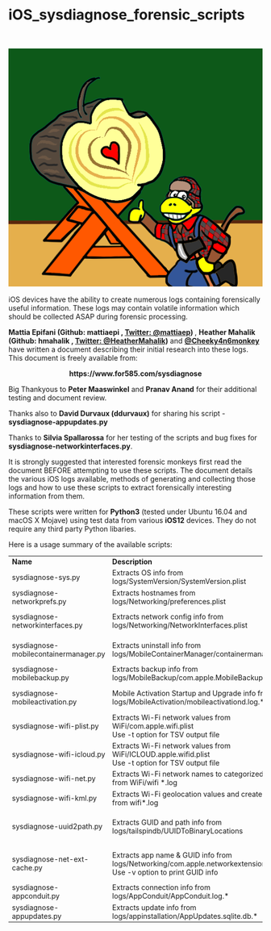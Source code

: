 # iOS_sysdiagnose_forensic_scripts

<br>
<p align="center">
<img src="log-monkey.png" alt="Picture of Apple Log Loving Monkey")
</p>
<br>

iOS devices have the ability to create numerous logs containing forensically useful information.
These logs may contain volatile information which should be collected ASAP during forensic processing.

<b>Mattia Epifani (Github: mattiaepi , [Twitter: @mattiaep](https://twitter.com/mattiaep)) </b>, <b>Heather Mahalik (Github: hmahalik , [Twitter: @HeatherMahalik](https://twitter.com/HeatherMahalik))</b> and <b>[@Cheeky4n6monkey](https://twitter.com/cheeky4n6monkey)</b> have written a document describing their initial research into these logs. This document is freely available from:
<p align="center"><b>https://www.for585.com/sysdiagnose</b></p>

<p>Big Thankyous to <b>Peter Maaswinkel</b> and <b>Pranav Anand</b> for their additional testing and document review.<p>
<p>Thanks also to <b>David Durvaux (ddurvaux)</b> for sharing his script - <b>sysdiagnose-appupdates.py</b><p>
<p>Thanks to <b>Silvia Spallarossa</b> for her testing of the scripts and bug fixes for <b>sysdiagnose-networkinterfaces.py</b>.<p>

It is strongly suggested that interested forensic monkeys first read the document BEFORE attempting to use these scripts.
The document details the various iOS logs available, methods of generating and collecting those logs and how to use these scripts to extract forensically interesting information from them.

These scripts were written for <b>Python3</b> (tested under Ubuntu 16.04 and macOS X Mojave) using test data from various <b>iOS12</b> devices. They do not require any third party Python libaries.
<br>

Here is a usage summary of the available scripts:
<table>
  <tr><td><b>Name</b></td><td><b>Description</b></td><td><b>Output</b></td><td><b>Usage Example</b></td></tr>
  <tr><td>sysdiagnose-sys.py</td><td>Extracts OS info from logs/SystemVersion/SystemVersion.plist</td><td>Command line</td><td>python3 sysdiagnose-sys.py -i SystemVersion.plist</td></tr>
  
  <tr><td>sysdiagnose-networkprefs.py</td><td>Extracts hostnames from logs/Networking/preferences.plist</td><td>Command line</td><td>python3 sysdiagnose-networkprefs.py -i preferences.plist</td></tr>
  
  <tr><td>sysdiagnose-networkinterfaces.py</td><td>Extracts network config info from logs/Networking/NetworkInterfaces.plist</td><td>Command line</td><td>python3 sysdiagnose-networkinterfaces.py -i NetworkInterfaces.plist</td></tr>
  
  <tr><td>sysdiagnose-mobilecontainermanager.py</td><td>Extracts uninstall info from logs/MobileContainerManager/containermanagerd.log.0</td><td>Command line</td><td>python3 sysdiagnose-mobilecontainermanager.py -i containermanagerd.log.0</td></tr>
  
  <tr><td>sysdiagnose-mobilebackup.py</td><td>Extracts backup info from logs/MobileBackup/com.apple.MobileBackup.plist</td><td>Command line</td><td>python3 sysdiagnose-mobilebackup.py -i com.apple.MobileBackup.plist</td></tr>
  
  <tr><td>sysdiagnose-mobileactivation.py</td><td>Mobile Activation Startup and Upgrade info from logs/MobileActivation/mobileactivationd.log.*</td><td>Command line</td><td>python3 sysdiagnose-mobileactivation.py -i mobileactivation.log</td></tr>
  
  <tr><td>sysdiagnose-wifi-plist.py</td><td>Extracts Wi-Fi network values from WiFi/com.apple.wifi.plist<br>Use -t option for TSV output file
</td><td>Command line and TSV</td><td>python3 sysdiagnose-wifi-plist.py -i com.apple.wifi.plist -t</td></tr>
  
  <tr><td>sysdiagnose-wifi-icloud.py</td><td>Extracts Wi-Fi network values from WiFi/ICLOUD.apple.wifid.plist<br>Use -t option for TSV output file</td><td>Command line and TSV</td><td>python3 sysdiagnose-wifi-icloud.py -i ICLOUD.apple.wifid.plist -t</td></tr>
  
  <tr><td>sysdiagnose-wifi-net.py</td><td>Extracts Wi-Fi network names to categorized TSV files from WiFi/wifi *.log</td><td>TSV files</td><td>python3 sysdiagnose-wifi-net.py -i wifi-buf.log</td></tr>
  
  <tr><td>sysdiagnose-wifi-kml.py</td><td>Extracts Wi-Fi geolocation values and creates a KML from wifi*.log</td><td>KML</td><td>python3 sysdiagnose-wifi-kml.py -i wifi-buf.log</td></tr>
  
  <tr><td>sysdiagnose-uuid2path.py</td><td>Extracts GUID and path info from logs/tailspindb/UUIDToBinaryLocations</td><td>Command line (comma separated)</td><td>python3 sysdiagnose-uuid2path.py  -i UUIDToBinaryLocations</td></tr>
  
  <tr><td>sysdiagnose-net-ext-cache.py</td><td>Extracts app name & GUID info from logs/Networking/com.apple.networkextension.cache.plist<br>Use -v option to print GUID info</td><td>Command line</td><td>python3 sysdiagnose-net-ext-cache.py -i com.apple.networkextension.cache.plist -v</td></tr>
  
  <tr><td>sysdiagnose-appconduit.py</td><td>Extracts connection info from logs/AppConduit/AppConduit.log.*</td><td>Command line</td><td>python3 sysdiagnose-appconduit.py -i AppConduit.log</td></tr>
  
  <tr><td>sysdiagnose-appupdates.py</td><td>Extracts update info from logs/appinstallation/AppUpdates.sqlite.db.*</td><td>Command line</td><td>python3 sysdiagnose-appupdates.py -i AppUpdates.sqlitedb</td></tr>
  
</table>
  
